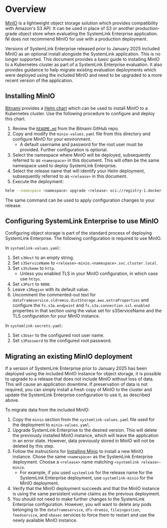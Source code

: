 # Overview

[MinIO](https://min.io/) is a lightweight object storage solution which provides
compatibility with Amazon's S3 API. It can be used in place of S3 or another
production-grade object store when evaluating the SystemLink Enterprise
application. NI does not recommend MinIO for use with a production deployment.

Versions of SystemLink Enterprise released prior to January 2025 included MinIO
as an optional install alongside the SystemLink application. This is no longer
supported. This document provides a basic guide to installing MinIO to a
Kubernetes cluster as part of a SystemLink Enterprise evaluation. It also
provides guidance to help migrate existing evaluation deployments which were
deployed using the included MinIO and need to be upgraded to a more recent
version of the application.

## Installing MinIO

[Bitnami](https://bitnami.com/) provides a
[Helm chart](https://github.com/bitnami/charts/tree/main/bitnami/minio) which
can be used to install MinIO to a Kubernetes cluster. Use the following
procedure to configure and deploy this chart.

1. Review the
   [`README.md`](https://github.com/bitnami/charts/blob/main/bitnami/minio/README.md)
   from the Bitnami GitHub repo.
2. Copy and modify the `minio-values.yaml` file from this directory and
   configure MinIO for your environment.
   - A default username and password for the root user must be provided. Further
     configuration is optional.
3. Select the namespace where MinIO will be deployed, subsequently referred to
   as `<namespace>` in this document. This will often be the same namespace used
   to deploy SystemLink Enterprise.
4. Select the release name that will identify your Helm deployment, subsequently
   referred to as `<release>` in this document.
5. Execute the deployment:

```bash
helm --namespace <namespace> upgrade <release> oci://registry-1.docker.io/bitnamicharts/minio --install --values minio-values.yaml
```

The same command can be used to apply configuration changes to your release.

## Configuring SystemLink Enterprise to use MinIO

Configuring object storage is part of the standard process of deploying
SystemLink Enterprise. The following configuration is required to use MinIO.

In `systemlink-values.yaml`:

1. Set `s3Host` to an empty string.
2. Set `s3ServiceName` to `<release>-minio.<namespace>.svc.cluster.local`.
3. Set `s3Scheme` to `http`.
   - Unless you enabled TLS in your MinIO configuration, in which case use
     `https`.
4. Set `s3Port` to `9000`.
5. Leave `s3Region` with its default value.
6. Uncomment the commented-out text for
   `dataframeservice.sldremio.distStorage.aws.extraProperties` and configure the
   `fs.s3a.endpoint` and `fs.s3a.connection.ssl.enabled` properties in that
   section using the value set for s3ServiceName and the TLS configuration for
   your MinIO instance.

In `systemlink-secrets.yaml`:

1. Set `s3User` to the configured root user name.
2. Set `s3Password` to the configured root password.

## Migrating an existing MinIO deployment

If a version of SystemLink Enterprise prior to January 2025 has been deployed
using the included MinIO instance for object storage, it is possible to upgrade
to a release that does not include MinIO without loss of data. This will cause
an application downtime. If preservation of data is not required, you can simply
install a fresh copy of MinIO to the cluster and update the SystemLink
Enterprise configuration to use it, as described above.

To migrate data from the included MinIO:

1. Copy the `minio` section from the `systemlink-values.yaml` file used for the
   deployment to `minio-values.yaml`.
2. Upgrade SystemLink Enterprise to the desired version. This will delete the
   previously installed MinIO instance, which will leave the application in an
   error state. However, data previously stored in MinIO will not be deleted by
   this step.
3. Follow the instructions for [Installing Minio](#installing-minio) to install
   a new MinIO instance. Chose the same `<namespace>` as the SystemLink
   Enterprise deployment. Choose a `<release>` name matching
   `<systemlink release>-minio`.
   - For example, if you used `systemlink` for the release name for the
     SystemLink Enterprise deployment, use `systemlink-minio` for the MinIO
     deployment.
4. Verify that the MinIO deployment succeeds and that the MinIO instance is
   using the same persistent volume claims as the previous deployment.
5. You should not need to make further changes to the SystemLink Enterprise
   configuration. However, you will want to delete any pods belonging to the
   `dataframeservice`, `dfs-dremio`, `fileingestion`, `feedservice`, and
   `nbexec` services to force them to restart and use the newly available MinIO
   instance.
